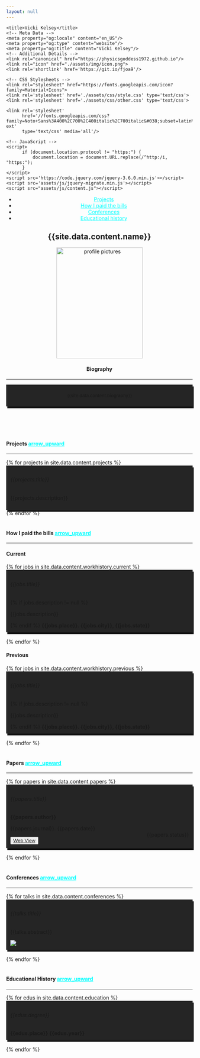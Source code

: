 ```yaml
---
layout: null
---
```


<head>
    <meta charset="UTF-8">
    <meta name="viewport" content="width=device-width, initial-scale=1">

    <title>Vicki Kelsey</title>
    <!-- Meta Data -->
    <meta property="og:locale" content="en_US"/>
    <meta property="og:type" content="website"/>
    <meta property="og:title" content="Vicki Kelsey"/>
    <!-- Additional Details -->
    <link rel="canonical" href="https://physicsgoddess1972.github.io"/>
    <link rel="icon" href="./assets/img/icon.png">
    <link rel='shortlink' href='https://git.io/fjoa9'/>

    <!-- CSS Stylesheets -->
    <link rel="stylesheet" href="https://fonts.googleapis.com/icon?family=Material+Icons">
    <link rel='stylesheet' href='./assets/css/style.css' type='text/css'>
    <link rel='stylesheet' href='./assets/css/other.css' type='text/css'>

    <link rel='stylesheet'
          href='//fonts.googleapis.com/css?family=Noto+Sans%3A400%2C700%2C400italic%2C700italic&#038;subset=latin%2Clatin-ext'
          type='text/css' media='all'/>

    <!-- JavaScript -->
    <script>
		  if (document.location.protocol != "https:") {
			  document.location = document.URL.replace(/^http:/i, "https:");
		  }
    </script>
    <script src='https://code.jquery.com/jquery-3.6.0.min.js'></script>
    <script src='assets/js/jquery-migrate.min.js'></script>
    <script src="assets/js/content.js"></script>

</head>
<body data-target="#navbar-main" class="home page-template-default page page-id-5">
    <div id="page" class="hfeed site">
        <div id="content" class="site-content">
            <div id="primary" class="content-area">
                <article id="post-5" class="post post-5 page type-page status-publish hentry">
                    <div class="container content-container">
                        <header class="entry-header">
				<nav id="navbar-main" class="main-navigation widget" role="navigation">
					<div class="menu" id="navbar-content">
						<ul class="navbar-nav">
							<li class="page_item page-item-8 nav-item">
                                            <a class="nav-link" href="#research" data-target="#research" style="color: cyan">
                                                <span>Projects</span>
                                            </a>
                                        </li>
										<li class="page_item page-item-8 nav-item">
                                            <a class="nav-link" href="#jobs" data-target="#jobs" style="color: cyan">
                                                <span>How I paid the bills</span>
                                            </a>
                                        </li>
										<li class="page_item page-item-8 nav-item">
                                            <a class="nav-link" href="#conference" data-target="#conference" style="color: cyan">
                                                <span>Conferences</span>
                                            </a>
                                        </li>
										<li class="page_item page-item-8 nav-item">
                                            <a class="nav-link" href="#school" data-target="#school" style="color: cyan">
                                                <span>Educational history</span>
                                            </a>
                                        </li>
									</ul>
								</div>
							</nav><!-- #site-navigation -->
                            <h1 class="entry-title">{{site.data.content.name}}</h1>
                            <div class="entry-subtitle">
                                <p>
                                    <img class="alignnone size-medium wp-image-40"
                                         src="{{site.data.content.profile}}"
                                         alt="profile pictures"
                                         width="233" height="300"/>
                                </p>
                            </div>
							<div id="bio">
								<h4>Biography</h4>
								<hr/>
								<div style="border-left: 1px solid #151515; padding: 10px; box-shadow: 3px 5px #151515; background-color: #252525">
									<p style="font-size: 12px">{{site.data.content.biography}}</p>
								</div>
							</div>
                        </header>
                        <div class="entry-content">
                            <div id="fb-root"></div>
                            <br />
                            <section id="research">
                                <h4>Projects <a href="." class="material-icons" style="color:cyan">arrow_upward</a></h4>
                                <hr/>
                                {% for projects in site.data.content.projects %}
                                    <div style="border-left: 1px solid #151515; padding: 10px; box-shadow: 3px 5px #151515;background-color: #252525">
                                        <h6>{{projects.title}}</h6>
                                        <p>{{projects.description}}</p>
                                    </div>
                                {% endfor %}
                            </section>
                            <br/>
                            <section id="jobs">
                                <h4>How I paid the bills <a href="." class="material-icons" style="color:cyan">arrow_upward</a></h4>
                                <hr/>
                                <h4>Current</h4>
                                {% for jobs in site.data.content.workhistory.current %}
                                    <div style="border-left: 1px solid #151515; padding: 10px; box-shadow: 3px 5px #151515;background-color: #252525">
                                        <h6>{{jobs.title}}</h6>
                                        {% if jobs.description != null %}
                                            <p>{{jobs.description}}</p>
                                        {% endif %}
                                        <b>
                                            {{jobs.place}}. {{jobs.city}}, {{jobs.state}}
                                        </b>
                                    </div>
				    <br>
                                {% endfor %}
                                <br />
                                <h4>Previous</h4>
                                {% for jobs in site.data.content.workhistory.previous %}
                                    <div style="border-left: 1px solid #151515; padding: 10px; box-shadow: 3px 5px #151515;background-color: #252525">
                                        <h6>{{jobs.title}}</h6>
                                        {% if jobs.description != null %}
                                            <p>{{jobs.description}}</p>
                                        {% endif %}
                                        <b>
                                            {{jobs.place}}. {{jobs.city}}, {{jobs.state}}
                                        </b>
                                    </div>
				    <br>
                                {% endfor %}
                            </section>
                            <br />
                            <section id="papers">
                                <h4>Papers <a href="." class="material-icons" style="color:cyan">arrow_upward</a></h4>
                                <hr/>
                                {% for papers in site.data.content.papers %}
                                    <div style="border-left: 1px solid #151515; padding: 10px; box-shadow: 3px 5px #151515;background-color: #252525">
                                        <h6>{{papers.title}}</h6>
                                        <b>{{papers.author}}</b>
                                        <p>{{papers.journal}}. {{papers.date}}</p>
                                        <p style="float: right; margin-top: -3%">{{papers.status}}</p>
                                        <button>
                                            <a href="https://doi.org/{{papers.doi}}">
                                                Web View
                                            </a>
                                        </button>
                                    </div>
				    <br>
                                {% endfor %}
                            </section>
                            <br/>
                            <section id="conference">
                                <h4>Conferences <a href="." class="material-icons" style="color: cyan">arrow_upward</a></h4>
                                <hr/>
                                {% for talks in site.data.content.conferences %}
                                    <div style="border-left: 1px solid #151515; padding: 10px; box-shadow: 3px 5px #151515;background-color: #252525">
                                        <h6>{{talks.title}}</h6>
                                        <p>{{talks.abstract}}</p>
                                        <img src="{{talks.poster}}">
                                    </div>
				    <br>
                                {% endfor %}
                            </section>
                            <br />
                            <section id="school">
                                <h4>Educational History <a href="." class="material-icons" style="color:cyan">arrow_upward</a></h4>
                                <hr/>
                                {% for edus in site.data.content.education %}
                                    <div style="border-left: 1px solid #151515; padding: 10px; box-shadow: 3px 5px #151515;background-color: #252525">
                                        <h6>{{edus.degree}}</h6>
                                        <b>{{edus.place}}</b>
                                        <b>{{edus.year}}</b>
                                    </div>
				    <br>
                                {% endfor %}
                            </section>
                        </div>
                   </div>
                </article><!-- #post-## -->
            </div><!-- #primary -->
        </div><!-- #content -->
    </div><!-- #page -->
    <script src="https://cdnjs.cloudflare.com/ajax/libs/jquery/3.3.1/jquery.min.js" integrity="sha512-+NqPlbbtM1QqiK8ZAo4Yrj2c4lNQoGv8P79DPtKzj++l5jnN39rHA/xsqn8zE9l0uSoxaCdrOgFs6yjyfbBxSg==" crossorigin="anonymous"></script>
    <script src="https://cdnjs.cloudflare.com/ajax/libs/jquery.imagesloaded/4.1.4/imagesloaded.pkgd.min.js" integrity="sha256-lqvxZrPLtfffUl2G/e7szqSvPBILGbwmsGE1MKlOi0Q=" crossorigin="anonymous"></script>
</body>
